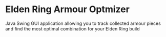 # Elden Ring Armour Optmizer

Java Swing GUI application allowing you to track collected armour pieces and find the most optimal combination for your
Elden Ring build
